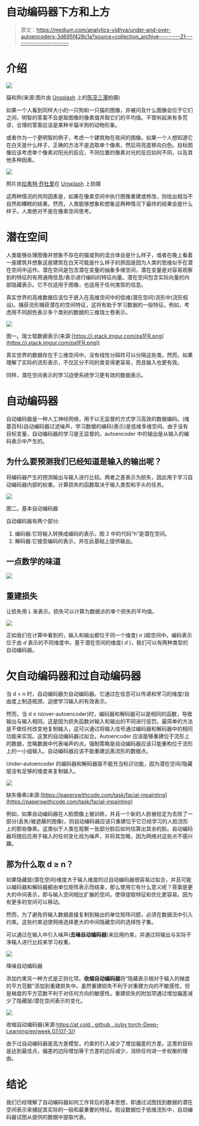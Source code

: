 # 自动编码器下方和上方

> 原文：<https://medium.com/analytics-vidhya/under-and-over-autoencoders-3d695f428c1a?source=collection_archive---------21----------------------->

# 介绍

![](img/945c0325600d7f611f83a1d2cb5f86d7.png)

猫和狗(来源:图片由 [Unsplash](https://unsplash.com?utm_source=medium&utm_medium=referral) 上的[陈茂三潭](https://unsplash.com/@tranmautritam?utm_source=medium&utm_medium=referral)拍摄)

如果一个人看到同样大小的一只狗和一只猫的图像，并被问及什么图像会位于它们之间，明智的答案不会是取图像的像素值并取它们的平均值。不管听起来有多荒谬，合理的答案应该是某种半猫半狗的动物形象。

或者作为一个更明智的例子，考虑一个建筑物在夜间的图像。如果一个人想知道它在白天是什么样子，正确的方法不是选取单个像素，然后将亮度移向白色。目标图像应该考虑单个像素对阳光的反应，不同位置的像素对光的反应如何不同，以及其他多种因素。

![](img/8c9102e9807d0b4030b9a64db539db4f.png)

照片由[拉希特·乔杜里](https://unsplash.com/@rachitchaudhary?utm_source=medium&utm_medium=referral)在 [Unsplash](https://unsplash.com?utm_source=medium&utm_medium=referral) 上拍摄

这两种情况的共同因素是，如果在像素空间中执行图像重建或修改，则给出相当不自然和糟糕的结果。然而，人类能够想象和想象这两种情况下最终的结果会是什么样子。人类绝对不是在像素空间思考。

# 潜在空间

人类能够处理图像并想象不存在的猫或狗的混合体会是什么样子，或者在晚上看着一座建筑并想象这座建筑在白天可能是什么样子的原因是因为人类的思维似乎在潜在空间中运作。潜在空间是包含潜在变量的抽象多维空间，潜在变量是对容易观察到的特征的有用通用信息/表示进行编码的特征向量。潜在空间包含实际向量的内部隐藏表示。它不仅适用于图像，也适用于任何类型的信息。

真实世界的高维数据应该位于嵌入在高维空间中的低维(潜在空间)流形中(流形假设)。捕获流形捕获潜在的空间特征，这将有助于学习数据的一般特征。例如，考虑用不同颜色表示多个类别的数据的三维瑞士卷表示。

![](img/13c92d2395539a91c756d4f30b5c072e.png)

图一。瑞士辊数据表示(来源:[https://i.stack.imgur.com/pa1FR.png](https://i.stack.imgur.com/pa1FR.png))

真实世界的数据存在于三维空间中。没有线性分隔符可以分隔这些类。然而，如果理解了实际的流形表示，不仅区分不同的类变得更容易，而且输入也更有效。

同样，潜在空间表示的学习迫使系统学习更有效的数据表示。

# 自动编码器

自动编码器是一种人工神经网络，用于以无监督的方式学习高效的数据编码。(维基百科)自动编码器过滤噪声，学习数据的编码(表示)是低维多维空间。由于没有目标变量，自动编码器的学习是无监督的。autoencoder 中的输出是从输入的编码表示中产生的。

## 为什么要预测我们已经知道是输入的输出呢？

将编码器产生的预测输出与输入进行比较。两者之差表示为损失，因此用于学习自动编码器内部的权重。计算损失的函数取决于输入类型和手头的任务。

![](img/115960ffae4121fad3e3c1a0d8feeae6.png)

图二。基本自动编码器

自动编码器有两个部分:

1.  编码器:它将输入转换成编码的表示。图 2 中的代码“h”是潜在空间。
2.  解码器:它接受编码的表示，并在此基础上提供输出。

## 一点数学的味道

![](img/fccd6998b47eba19496bdbde946c450b.png)

## 重建损失

让损失用 *L* 来表示。损失可以计算为数据点的单个损失的平均值。

![](img/fb8cabc8ad91571a88a18985f311448d.png)

正如我们在计算中看到的，输入和输出都位于同一个维度( *n* )超空间中。编码表示位于由 *d* 表示的不同维度中。基于潜在空间的维度( *d* )，我们可以有两种类型的自动编码器。

# 欠自动编码器和过自动编码器

当 d < n 时，自动编码器欠自动编码器。它通过在信息可以传递和学习的维度/自由度上制造瓶颈，迫使学习输入的有效表示。

然而，当 d ≥ n(over-autoencoder)时，编码器和解码器可以是相同的函数，导致输出与输入相同。这是因为损失函数对输入和输出的不同进行惩罚。最简单的方法是不做任何改变地复制输入，这可以通过将输入信号通过编码器和解码器中的相同功能来实现。这里的自动编码器过拟合。Autoencoder 应该能够重建位于流形上的数据，忽略数据中代表噪声的点。强制策略是自动编码器应该只能重构位于流形上的一小组输入。自动编码器应该不能重建远离流形的数据点。

Under-autoencoder 的编码器和解码器层不能充当标识功能，因为潜在空间/隐藏层没有足够的维度来复制输入。

![](img/0bbbbc1f9a00207b59825008f3279a0d.png)

缺失像素(来源:[https://paperswithcode.com/task/facial-inpainting](https://paperswithcode.com/task/facial-inpainting)

例如，如果自动编码器在人脸图像上被训练，并且一个新的人脸被给定为去除了一部分(丢失/被遮蔽的图像)，则自动编码器应该只重建位于它已经学习的人脸流形上的那些像素。这类似于人类在观察一张部分脸后如何估算出其余的脸。自动编码器将随后应用于输入的任何变化视为噪声，并将其忽略，因为网络对这些点不感兴趣。

## 那为什么取 d ≥ n？

如果隐藏层(潜在空间)维度大于输入维度的过自动编码器很容易过拟合，并且可能以编码器和解码器都由单位矩阵表示而结束，那么使用它有什么意义呢？答案是更大的中间表示，即与输入空间相比扩展的空间，使得提取特征和优化更容易，因为有更多的空间可以移动。

然而，为了避免将输入数据直接复制到输出的单位矩阵问题，必须在数据流中引入约束。这些约束迫使网络选择更大的中间隐藏空间的选择性子集。

可以通过在输入中引入噪声(**去噪自动编码器**)来应用约束，并通过将输出与实际干净输入进行比较来学习权重。

![](img/99ac97b4d7cac1b321e9c1407b834278.png)

降噪自动编码器

添加约束另一种方式是正则化项。**收缩自动编码器**将“隐藏表示相对于输入的梯度的平方范数”添加到重建损失中。虽然重建损失不利于对重建方向的不敏感性，但是梯度的平方范数不利于对任何方向的敏感性。重建损失的附加项通过增加偏差减少了隐藏层/潜在空间表示的变化。

![](img/b14d57d42f4d1142046101b9697d42cf.png)

收缩自动编码器(来源:[https://at cold . github . io/py torch-Deep-Learning/en/week 07/07-3/](https://atcold.github.io/pytorch-Deep-Learning/en/week07/07-3/))

由于过自动编码器是高方差模型，约束的引入减少了增加偏差的方差。这里的目标是达到最佳点，偏差的边际增加等于方差的边际减少，消除任何进一步权衡的理由。

# 结论

我们已经理解了自动编码器如何工作背后的基本思想，即通过试图找到数据的潜在空间表示来捕捉其实际的一般和最重要的特征。假设数据位于低维流形中，自动编码器试图从提供的数据中提取代表。